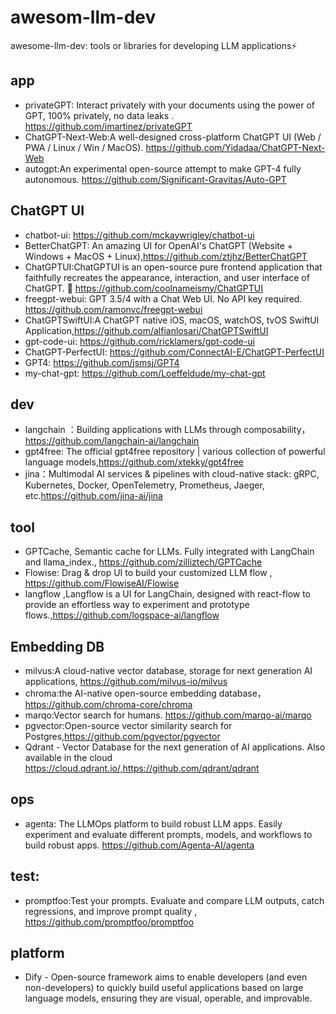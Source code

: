 # awesom-llm-dev
awesome-llm-dev:   tools or libraries for developing LLM applications⚡

## app
- privateGPT: Interact privately with your documents using the power of GPT, 100% privately, no data leaks . https://github.com/imartinez/privateGPT
- ChatGPT-Next-Web:A well-designed cross-platform ChatGPT UI (Web / PWA / Linux / Win / MacOS). https://github.com/Yidadaa/ChatGPT-Next-Web
- autogpt:An experimental open-source attempt to make GPT-4 fully autonomous. https://github.com/Significant-Gravitas/Auto-GPT

## ChatGPT UI
- chatbot-ui: https://github.com/mckaywrigley/chatbot-ui
- BetterChatGPT: An amazing UI for OpenAI's ChatGPT (Website + Windows + MacOS + Linux),https://github.com/ztjhz/BetterChatGPT
- ChatGPTUI:ChatGPTUI is an open-source pure frontend application that faithfully recreates the appearance, interaction, and user interface of ChatGPT. 🚀 https://github.com/coolnameismy/ChatGPTUI
- freegpt-webui: GPT 3.5/4 with a Chat Web UI. No API key required. https://github.com/ramonvc/freegpt-webui
- ChatGPTSwiftUI:A ChatGPT native iOS, macOS, watchOS, tvOS SwiftUI Application,https://github.com/alfianlosari/ChatGPTSwiftUI
- gpt-code-ui: https://github.com/ricklamers/gpt-code-ui
- ChatGPT-PerfectUI: https://github.com/ConnectAI-E/ChatGPT-PerfectUI
- GPT4: https://github.com/jsmsj/GPT4
- my-chat-gpt: https://github.com/Loeffeldude/my-chat-gpt
  
## dev 
- langchain ：Building applications with LLMs through composability， https://github.com/langchain-ai/langchain
- gpt4free: The official gpt4free repository | various collection of powerful language models,https://github.com/xtekky/gpt4free
- jina：Multimodal AI services & pipelines with cloud-native stack: gRPC, Kubernetes, Docker, OpenTelemetry, Prometheus, Jaeger, etc.https://github.com/jina-ai/jina

## tool
- GPTCache, Semantic cache for LLMs. Fully integrated with LangChain and llama_index., https://github.com/zilliztech/GPTCache
- Flowise: Drag & drop UI to build your customized LLM flow , https://github.com/FlowiseAI/Flowise
- langflow ,Langflow is a UI for LangChain, designed with react-flow to provide an effortless way to experiment and prototype flows.,https://github.com/logspace-ai/langflow 

## Embedding DB
- milvus:A cloud-native vector database, storage for next generation AI applications, https://github.com/milvus-io/milvus
- chroma:the AI-native open-source embedding database，https://github.com/chroma-core/chroma
- marqo:Vector search for humans. https://github.com/marqo-ai/marqo
- pgvector:Open-source vector similarity search for Postgres,https://github.com/pgvector/pgvector
- Qdrant - Vector Database for the next generation of AI applications. Also available in the cloud https://cloud.qdrant.io/,https://github.com/qdrant/qdrant

## ops 
- agenta: The LLMOps platform to build robust LLM apps. Easily experiment and evaluate different prompts, models, and workflows to build robust apps. https://github.com/Agenta-AI/agenta

## test:
- promptfoo:Test your prompts. Evaluate and compare LLM outputs, catch regressions, and improve prompt quality , https://github.com/promptfoo/promptfoo

## platform
- Dify  - Open-source framework aims to enable developers (and even non-developers) to quickly build useful applications based on large language models, ensuring they are visual, operable, and improvable.
